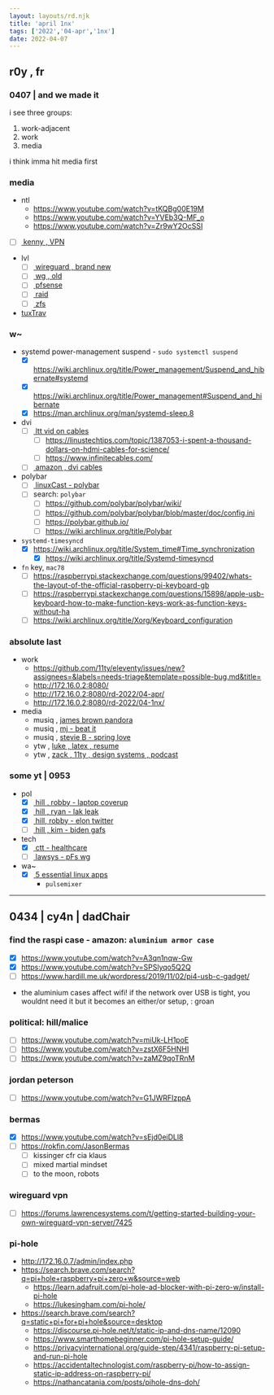 ```yaml
---
layout: layouts/rd.njk
title: 'april 1nx'
tags: ['2022','04-apr','1nx']
date: 2022-04-07
---
```


## r0y , fr

### 0407 | and we made it

i see three groups:
1. work-adjacent
2. work
3. media

i think imma hit media first

### media
- ntl
	- https://www.youtube.com/watch?v=tKQBg00E19M
	- https://www.youtube.com/watch?v=YVEb3Q-MF_o
	- https://www.youtube.com/watch?v=Zr9wY2OcSSI
- [ ] [ kenny , VPN ](https://www.youtube.com/watch?v=Lk_v6Q0YsNo)
- lvl
	- [ ] [ wireguard , brand new ](https://www.youtube.com/watch?v=SABkSi0CR-M)
	- [ ] [ wg , old ](https://www.youtube.com/watch?v=yDgpBC7c1uY)
	- [ ] [ pfsense ](https://www.youtube.com/watch?v=ledv33t6SNE)
	- [ ] [ raid ](https://www.youtube.com/watch?v=MyK7ZF-svMk)
	- [ ] [ zfs ](https://www.youtube.com/watch?v=Ch76bWulPlg)
- [tuxTrav](https://www.youtube.com/c/TuxTraveler/videos)

### w~
- systemd power-management suspend - `sudo systemctl suspend`
	- [x] https://wiki.archlinux.org/title/Power_management/Suspend_and_hibernate#systemd
	- [x] https://wiki.archlinux.org/title/Power_management#Suspend_and_hibernate
	- [x] https://man.archlinux.org/man/systemd-sleep.8
- dvi
	- [ ] [ ltt vid on cables ](https://www.youtube.com/watch?v=Vn2vdQZhs0w)
		- [ ] https://linustechtips.com/topic/1387053-i-spent-a-thousand-dollars-on-hdmi-cables-for-science/
		- [ ] https://www.infinitecables.com/
	- [ ] [ amazon , dvi cables ](https://www.amazon.com/b?node=202506011)
- polybar
	- [ ] [ linuxCast - polybar ](https://www.youtube.com/watch?v=tOBDUBEMAKM)
	- [ ] search: `polybar`
		- [ ] https://github.com/polybar/polybar/wiki/
		- [ ] https://github.com/polybar/polybar/blob/master/doc/config.ini
		- [ ] https://polybar.github.io/
		- [ ] https://wiki.archlinux.org/title/Polybar
- `systemd-timesyncd`
	- [x] https://wiki.archlinux.org/title/System_time#Time_synchronization
		- [x] https://wiki.archlinux.org/title/Systemd-timesyncd
- `fn` key, `mac78`
	- [ ] https://raspberrypi.stackexchange.com/questions/99402/whats-the-layout-of-the-official-raspberry-pi-keyboard-gb
	- [ ] https://raspberrypi.stackexchange.com/questions/15898/apple-usb-keyboard-how-to-make-function-keys-work-as-function-keys-without-ha
	- [ ] https://wiki.archlinux.org/title/Xorg/Keyboard_configuration

### absolute last
- work
	- https://github.com/11ty/eleventy/issues/new?assignees=&labels=needs-triage&template=possible-bug.md&title=
	- http://172.16.0.2:8080/
	- http://172.16.0.2:8080/rd-2022/04-apr/
	- http://172.16.0.2:8080/rd-2022/04-1nx/
- media
	- musiq , [ james brown pandora ](https://www.pandora.com/station/play/201812062890885280)
	- musiq , [ mj - beat it ](https://www.youtube.com/watch?v=WlTlUseVt7E)
	- musiq , [ stevie B - spring love ](https://www.youtube.com/watch?v=94aySkhwnlE)
	- ytw , [ luke , latex , resume ](https://www.youtube.com/watch?v=NwnYHoNtfJ0&list=PL-p5XmQHB_JSQvW8_mhBdcwEyxdVX0c1T)
	- ytw , [ zack , 11ty , design systems , podcast ](https://www.youtube.com/watch?v=3DxHuRqXw48)

### some yt | 0953
- pol
	- [x] [ hill , robby - laptop coverup ](https://www.youtube.com/watch?v=7oO7Ar8OYBw)
	- [x] [ hill , ryan - lak leak ](https://www.youtube.com/watch?v=GG32f-OU9p4)
	- [x] [ hill, robby - elon twitter ](https://www.youtube.com/watch?v=vRd4Kg8d19I)
	- [ ] [ hill , kim - biden gafs ](https://www.youtube.com/watch?v=5KqhwBKzzEg)
- tech
	- [x] [ ctt - healthcare ](https://www.youtube.com/watch?v=WYLRqq1QymI)
	- [ ] [ lawsys - pFs wg ](https://www.youtube.com/watch?v=8jQ5UE_7xds)
- wa~
	- [x] [ 5 essential linux apps ](https://www.youtube.com/watch?v=oePw1atxsY0)
		- `pulsemixer`















---

## 0434 | cy4n | dadChair

### find the raspi case - amazon: `aluminium armor case`
- [x] https://www.youtube.com/watch?v=A3qn1nqw-Gw
- [x] https://www.youtube.com/watch?v=SPSlyqo5Q2Q
- [ ] https://www.hardill.me.uk/wordpress/2019/11/02/pi4-usb-c-gadget/
- the aluminium cases affect wifi!
	if the network over USB is tight, you wouldnt need it
	but it becomes an either/or setup, : groan

### political: hill/malice
- [ ] https://www.youtube.com/watch?v=miUk-LH1poE
- [ ] https://www.youtube.com/watch?v=zstX6F5HNHI
- [ ] https://www.youtube.com/watch?v=zaMZ9qoTRnM

### jordan peterson
- [ ] https://www.youtube.com/watch?v=G1JWRFIzppA

### bermas
- [x] https://www.youtube.com/watch?v=sEjd0eiDLl8
- [ ] https://rokfin.com/JasonBermas
	- [ ] kissinger cfr cia klaus
	- [ ] mixed martial mindset
	- [ ] to the moon, robots

### wireguard vpn
- [ ] https://forums.lawrencesystems.com/t/getting-started-building-your-own-wireguard-vpn-server/7425

### pi-hole
- http://172.16.0.7/admin/index.php
- https://search.brave.com/search?q=pi+hole+raspberry+pi+zero+w&source=web
	- https://learn.adafruit.com/pi-hole-ad-blocker-with-pi-zero-w/install-pi-hole
	- https://lukesingham.com/pi-hole/
- https://search.brave.com/search?q=static+pi+for+pi+hole&source=desktop
	- https://discourse.pi-hole.net/t/static-ip-and-dns-name/12090
	- https://www.smarthomebeginner.com/pi-hole-setup-guide/
	- https://privacyinternational.org/guide-step/4341/raspberry-pi-setup-and-run-pi-hole
	- https://accidentaltechnologist.com/raspberry-pi/how-to-assign-static-ip-address-on-raspberry-pi/
	- https://nathancatania.com/posts/pihole-dns-doh/
























